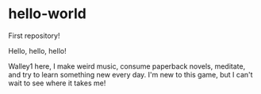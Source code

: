 # hello-world
First repository!

Hello, hello, hello!

Walley1 here, I make weird music, consume paperback novels, meditate, and try to learn something new every day. 
I'm new to this game, but I can't wait to see where it takes me!
